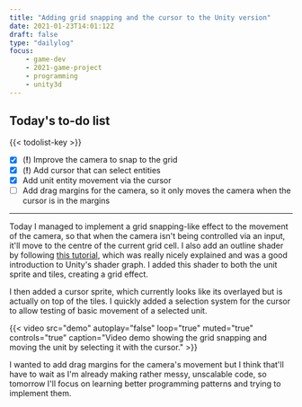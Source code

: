 ```yaml
---
title: "Adding grid snapping and the cursor to the Unity version"
date: 2021-01-23T14:01:12Z
draft: false
type: "dailylog"
focus: 
    - game-dev
    - 2021-game-project
    - programming
    - unity3d
---
```


## Today's to-do list

{{< todolist-key >}}

- [x] (**!**) Improve the camera to snap to the grid
- [x] (**!**) Add cursor that can select entities
- [x] Add unit entity movement via the cursor
- [ ] Add drag margins for the camera, so it only moves the camera when the cursor is in the margins

----

Today I managed to implement a grid snapping-like effect to the movement of the camera, so that when the camera isn't being controlled via an input, it'll move to the centre of the current grid cell. I also add an outline shader by following [this tutorial](https://www.youtube.com/watch?v=84rZ-rCRsZk), which was really nicely explained and was a good introduction to Unity's shader graph. I added this shader to both the unit sprite and tiles, creating a grid effect.

I then added a cursor sprite, which currently looks like its overlayed but is actually on top of the tiles. I quickly added a selection system for the cursor to allow testing of basic movement of a selected unit.

{{< video src="demo" autoplay="false" loop="true" muted="true" controls="true" caption="Video demo showing the grid snapping and moving the unit by selecting it with the cursor." >}}

I wanted to add drag margins for the camera's movement but I think that'll have to wait as I'm already making rather messy, unscalable code, so tomorrow I'll focus on learning better programming patterns and trying to implement them.
